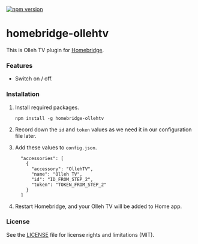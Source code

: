 [![npm version](https://badge.fury.io/js/homebridge-ollehtv.svg)](https://badge.fury.io/js/homebridge-ollehtv)

# homebridge-ollehtv

This is Olleh TV plugin for [Homebridge](https://github.com/nfarina/homebridge). 



### Features

* Switch on / off.



### Installation

1. Install required packages.

   ```
   npm install -g homebridge-ollehtv
   ```

2. Record down the `id` and `token` values as we need it in our configuration file later.

3. Add these values to `config.json`.

    ```
      "accessories": [
        {
          "accessory": "OllehTV",
          "name": "Olleh TV",
          "id": "ID_FROM_STEP_2",
          "token": "TOKEN_FROM_STEP_2"
        }
      ]
    ```

4. Restart Homebridge, and your Olleh TV will be added to Home app.



### License

See the [LICENSE](https://github.com/clauzewitz/homebridge-ollehtv/blob/master/LICENSE.md) file for license rights and limitations (MIT).
